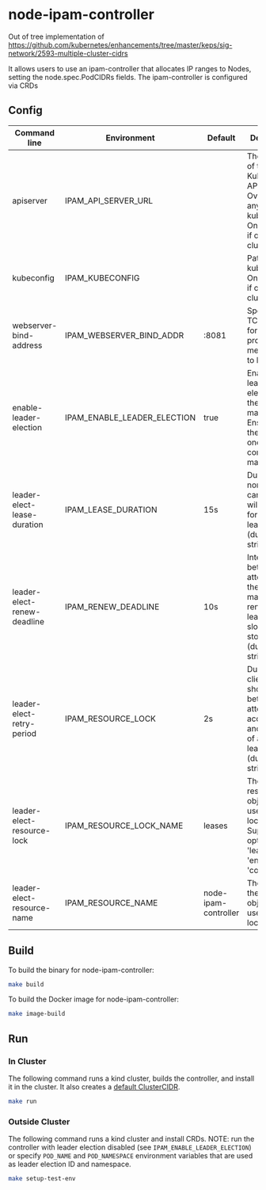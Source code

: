 # node-ipam-controller

Out of tree implementation
of https://github.com/kubernetes/enhancements/tree/master/keps/sig-network/2593-multiple-cluster-cidrs

It allows users to use an ipam-controller that allocates IP ranges to Nodes, setting the node.spec.PodCIDRs fields.
The ipam-controller is configured via CRDs

## Config

| Command line                | Environment                 | Default              | Description                                                                                                          |
|-----------------------------|-----------------------------|----------------------|----------------------------------------------------------------------------------------------------------------------|
| apiserver                   | IPAM_API_SERVER_URL         |                      | The address of the Kubernetes API server. Overrides any value in kubeconfig. Only required if out-of-cluster.        |
| kubeconfig                  | IPAM_KUBECONFIG             |                      | Path to a kubeconfig. Only required if out-of-cluster.                                                               |
| webserver-bind-address      | IPAM_WEBSERVER_BIND_ADDR    | :8081                | Specifies the TCP address for the probes and metric server to listen on.                                             |
| enable-leader-election      | IPAM_ENABLE_LEADER_ELECTION | true                 | Enable leader election for the controller manager. Ensures there is only one active controller manager.              |
| leader-elect-lease-duration | IPAM_LEASE_DURATION         | 15s                  | Duration that non-leader candidates will wait to force acquire leadership (duration string).                         |
| leader-elect-renew-deadline | IPAM_RENEW_DEADLINE         | 10s                  | Interval between attempts by the acting master to renew a leadership slot before it stops leading (duration string). |
| leader-elect-retry-period   | IPAM_RESOURCE_LOCK          | 2s                   | Duration the clients should wait between attempting acquisition and renewal of a leadership (duration string).       |
| leader-elect-resource-lock  | IPAM_RESOURCE_LOCK_NAME     | leases               | The type of resource object that is used for locking. Supported options are 'leases', 'endpoints', 'configmaps'.     |
| leader-elect-resource-name  | IPAM_RESOURCE_NAME          | node-ipam-controller | The name of the resource object that is used for locking.                                                            |

## Build

To build the binary for node-ipam-controller:

```sh
make build
```

To build the Docker image for node-ipam-controller:

```sh
make image-build
```

## Run

### In Cluster

The following command runs a kind cluster, builds the controller, and install it in the cluster.
It also creates a [default ClusterCIDR](./examples/clustercidr-dual.yaml).

```sh
make run
```

### Outside Cluster

The following command runs a kind cluster and install CRDs.
NOTE: run the controller with leader election disabled (see `IPAM_ENABLE_LEADER_ELECTION`) or specify `POD_NAME` and
`POD_NAMESPACE` environment variables that are used as leader election ID and namespace.

```sh
make setup-test-env
```
